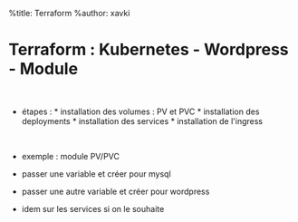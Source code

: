 %title: Terraform
%author: xavki


# Terraform : Kubernetes - Wordpress - Module


<br>


* étapes :
		* installation des volumes : PV et PVC
		* installation des deployments
		* installation des services
		* installation de l'ingress


<br>


* exemple : module PV/PVC

* passer une variable et créer pour mysql

* passer une autre variable et créer pour wordpress

* idem sur les services si on le souhaite

<br>


